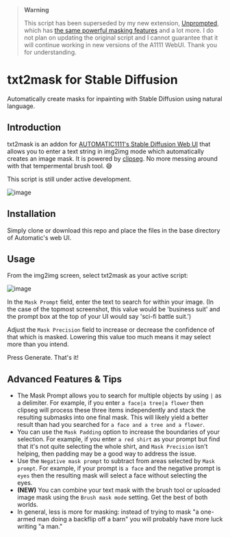 > **Warning**
>
> This script has been superseded by my new extension, [Unprompted](https://github.com/ThereforeGames/unprompted), which has [the same powerful masking features](https://github.com/ThereforeGames/unprompted/blob/main/docs/MANUAL.md#txt2mask) and a lot more. I do not plan on updating the original script and I cannot guarantee that it will continue working in new versions of the A1111 WebUI. Thank you for understanding.

# txt2mask for Stable Diffusion
Automatically create masks for inpainting with Stable Diffusion using natural language.

## Introduction

txt2mask is an addon for [AUTOMATIC1111's Stable Diffusion Web UI](https://github.com/AUTOMATIC1111/stable-diffusion-webui) that allows you to enter a text string in img2img mode which automatically creates an image mask. It is powered by [clipseg](https://github.com/timojl/clipseg). No more messing around with that tempermental brush tool. 😅

This script is still under active development.

![image](https://user-images.githubusercontent.com/95403634/190878562-d020887c-ccb0-411c-ab37-38e2115552eb.png)

## Installation

Simply clone or download this repo and place the files in the base directory of Automatic's web UI.

## Usage

From the img2img screen, select txt2mask as your active script:

![image](https://user-images.githubusercontent.com/95403634/190878234-43134aff-0843-4caf-a0ea-146d6e1891dc.png)

In the `Mask Prompt` field, enter the text to search for within your image. (In the case of the topmost screenshot, this value would be 'business suit' and the prompt box at the top of your UI would say 'sci-fi battle suit.')

Adjust the `Mask Precision` field to increase or decrease the confidence of that which is masked. Lowering this value too much means it may select more than you intend.

Press Generate. That's it!

## Advanced Features & Tips

- The Mask Prompt allows you to search for multiple objects by using `|` as a delimiter. For example, if you enter `a face|a tree|a flower` then clipseg will process these three items independently and stack the resulting submasks into one final mask. This will likely yield a better result than had you searched for `a face and a tree and a flower`.
- You can use the `Mask Padding` option to increase the boundaries of your selection. For example, if you enter `a red shirt` as your prompt but find that it's not quite selecting the whole shirt, and `Mask Precision` isn't helping, then padding may be a good way to address the issue.
- Use the `Negative mask prompt` to subtract from areas selected by `Mask prompt`. For example, if your prompt is `a face` and the negative prompt is `eyes` then the resulting mask will select a face without selecting the eyes.
- **(NEW)** You can combine your text mask with the brush tool or uploaded image mask using the `Brush mask mode` setting. Get the best of both worlds.
-  In general, less is more for masking: instead of trying to mask "a one-armed man doing a backflip off a barn" you will probably have more luck writing "a man."
